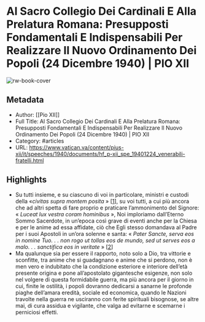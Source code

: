 # Al Sacro Collegio Dei Cardinali E Alla Prelatura Romana: Presupposti Fondamentali E Indispensabili Per Realizzare Il Nuovo Ordinamento Dei Popoli (24 Dicembre 1940) | PIO XII

![rw-book-cover](https://readwise-assets.s3.amazonaws.com/static/images/article3.5c705a01b476.png)

## Metadata
- Author: [[Pio XII]]
- Full Title: Al Sacro Collegio Dei Cardinali E Alla Prelatura Romana: Presupposti Fondamentali E Indispensabili Per Realizzare Il Nuovo Ordinamento Dei Popoli (24 Dicembre 1940) | PIO XII
- Category: #articles
- URL: https://www.vatican.va/content/pius-xii/it/speeches/1940/documents/hf_p-xii_spe_19401224_venerabili-fratelli.html

## Highlights
- Su tutti insieme, e su ciascuno di voi in particolare, ministri e custodi della «*civitas supra montem posita* » [[1](#_ftn1)], su voi tutti, a cui più ancora che ad altri spetta di fare proprio e praticare l’ammonimento del Signore: « *Luceat lux vestra coram hominibus* », Noi imploriamo dall’Eterno Sommo Sacerdote, in un’epoca così grave di eventi anche per la Chiesa e per le anime ad essa affidate, ciò che Egli stesso domandava al Padre per i suoi Apostoli in un’ora solenne e santa: « *Pater Sancte, serva eos in nomine Tuo. . . non rogo ut tollas eos de mundo, sed ut serves eos a malo. . . sanctifica eos in veritate* » [[2](#_ftn2)]
- Ma qualunque sia per essere il rapporto, noto solo a Dio, tra vittorie e sconfitte, tra anime che si guadagnano e anime che si perdono, non è men vero e indubitato che la condizione esteriore e interiore dell’età presente origina e pone all’apostolato gigantesche esigenze, non solo nel volgere di questa formidabile guerra, ma più ancora per il giorno in cui, finite le ostilità, i popoli dovranno dedicarsi a sanarne le profonde piaghe dell’amara eredità, sociale ed economica, quando le Nazioni travolte nella guerra ne usciranno con ferite spirituali bisognose, se altre mai, di cura assidua e vigilante, che valga ad evitarne e scemarne i perniciosi effetti.
